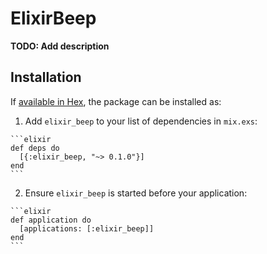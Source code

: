 # ElixirBeep

**TODO: Add description**

## Installation

If [available in Hex](https://hex.pm/docs/publish), the package can be installed as:

  1. Add `elixir_beep` to your list of dependencies in `mix.exs`:

    ```elixir
    def deps do
      [{:elixir_beep, "~> 0.1.0"}]
    end
    ```

  2. Ensure `elixir_beep` is started before your application:

    ```elixir
    def application do
      [applications: [:elixir_beep]]
    end
    ```

